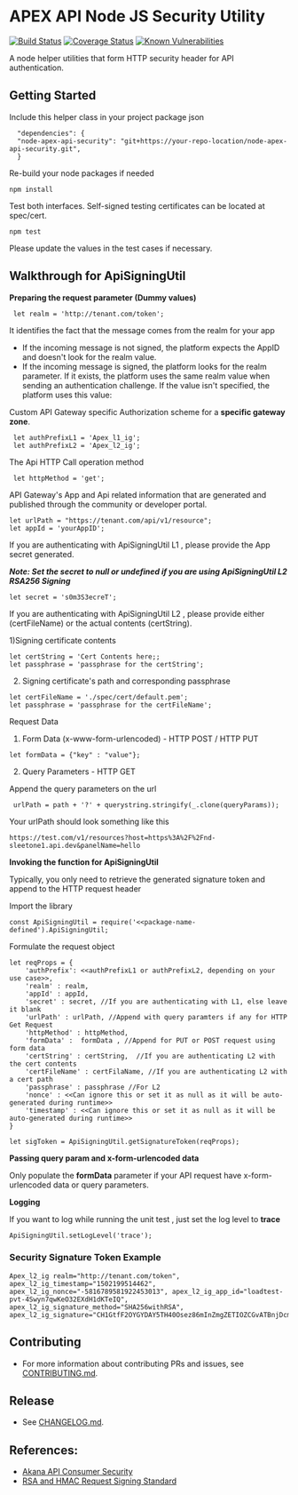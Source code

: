 # APEX API Node JS Security Utility
[![Build Status](https://travis-ci.org/GovTechSG/node-apex-api-security.svg?branch=master)](https://travis-ci.org/GovTechSG/node-apex-api-security)
[![Coverage Status](https://coveralls.io/repos/github/GovTechSG/node-apex-api-security/badge.svg?branch=master)](https://coveralls.io/github/GovTechSG/node-apex-api-security?branch=master)
[![Known Vulnerabilities](https://snyk.io/test/github/govtechsg/node-apex-api-security/badge.svg)](https://snyk.io/test/github/govtechsg/node-apex-api-security)

A node helper utilities that form HTTP security header for API authentication. 

## Getting Started
Include this helper class in your project package json

```
  "dependencies": {
  "node-apex-api-security": "git+https://your-repo-location/node-apex-api-security.git",
  }
```

Re-build your node packages if needed

```
npm install
```

Test both interfaces.  Self-signed testing certificates can be located at spec/cert. 

```
npm test
```

Please update the values in the test cases if necessary.

## Walkthrough for ApiSigningUtil

**Preparing the request parameter (Dummy values)**


```
 let realm = 'http://tenant.com/token';
```

It identifies the fact that the message comes from the realm for your app

+ If the incoming message is not signed, the platform expects the AppID and doesn't look for the realm value.
+ If the incoming message is signed, the platform looks for the realm parameter. If it exists, the platform uses the same realm value when sending an authentication challenge. If the value isn't specified, the platform uses this value:

Custom API Gateway specific Authorization scheme for a **specific gateway zone**. 
 
```
 let authPrefixL1 = 'Apex_l1_ig';
 let authPrefixL2 = 'Apex_l2_ig';
```
 The Api HTTP Call operation method
 
```
 let httpMethod = 'get';
```

API Gateway's App and Api related information that are generated and published through the community or developer portal.
 
```
let urlPath = "https://tenant.com/api/v1/resource";
let appId = 'yourAppID';
```


If you are authenticating with ApiSigningUtil L1 , please provide the App secret generated. 

***Note: Set the secret to null or undefined if you are using ApiSigningUtil L2 RSA256 Signing***

```
let secret = 's0m3S3ecreT'; 
```

If you are authenticating with ApiSigningUtil L2 , please provide either  (certFileName) or the actual contents (certString). 

1)Signing certificate contents

```
let certString = 'Cert Contents here;;
let passphrase = 'passphrase for the certString';
```

2) Signing certificate's path and corresponding passphrase

```
let certFileName = './spec/cert/default.pem'; 
let passphrase = 'passphrase for the certFileName';
```

Request Data 

1) Form Data (x-www-form-urlencoded) - HTTP POST / HTTP PUT

```
let formData = {"key" : "value"};
```

2) Query Parameters  - HTTP GET

Append the query parameters on the url 

```
 urlPath = path + '?' + querystring.stringify(_.clone(queryParams));
```

Your urlPath should look something like this

```
https://test.com/v1/resources?host=https%3A%2F%2Fnd-sleetone1.api.dev&panelName=hello
```

**Invoking the function for ApiSigningUtil**

Typically, you only need to retrieve the generated signature token and append to the HTTP request header

Import the library

```
const ApiSigningUtil = require('<<package-name-defined').ApiSigningUtil;
```

Formulate the request object

```
let reqProps = {
    'authPrefix': <<authPrefixL1 or authPrefixL2, depending on your use case>>,
    'realm' : realm,
    'appId' : appId,
    'secret' : secret, //If you are authenticating with L1, else leave it blank
    'urlPath' : urlPath, //Append with query paramters if any for HTTP Get Request
    'httpMethod' : httpMethod,
    'formData' :  formData , //Append for PUT or POST request using form data 
    'certString' : certString,  //If you are authenticating L2 with the cert contents
    'certFileName' : certFilaName, //If you are authenticating L2 with a cert path
    'passphrase' : passphrase //For L2
    'nonce' : <<Can ignore this or set it as null as it will be auto-generated during runtime>>
    'timestamp' : <<Can ignore this or set it as null as it will be auto-generated during runtime>>
}
```

```
let sigToken = ApiSigningUtil.getSignatureToken(reqProps);

```

**Passing query param and x-form-urlencoded data**

Only populate the **formData** parameter if your API request have x-form-urlencoded data or query parameters. 

**Logging**

If you want to log while running the unit test , just set the log level to **trace**

```
ApiSigningUtil.setLogLevel('trace');
```

### Security Signature Token Example
```
Apex_l2_ig realm="http://tenant.com/token", apex_l2_ig_timestamp="1502199514462", apex_l2_ig_nonce="-5816789581922453013", apex_l2_ig_app_id="loadtest-pvt-4Swyn7qwKeO32EXdH1dKTeIQ", 
apex_l2_ig_signature_method="SHA256withRSA", 
apex_l2_ig_signature="CH1GtfF2OYGYDAY5TH40Osez86mInZmgZETIOZCGvATBnjDcmCi6blkOlfUpGvzoccr9CA0wO8jL6VNh6cqPnVjO4bpVnSLQ8iiPOz4JK7kxJ4Cb19sX4pO6sx4srDmNqfnGOp5FeFx/rCr16ecvd3+HJF5sJEeOrDytr+HlOBf9pARVx5GroVSKxsKkXzto5XpJ2MN0Mu8eZA5BNJwune/TnnEy0oqjJWNSE+puGH4jMsp4hgLsJOwxJPS8Zg9dtPzoV60Gigxd7Yif2NqiFGI3oi0D3+sVv3QxURLPwCSE9ARyeenYhipG+6gncCR+tWEfaQBGyH9gnG6RtwZh3A=="
```

## Contributing
+ For more information about contributing PRs and issues, see [CONTRIBUTING.md](https://github.com/GovTechSG/node-apex-api-security/blob/master/.github/CONTRIBUTING.md).

## Release
+ See [CHANGELOG.md](CHANGELOG.md).

## References:
+ [Akana API Consumer Security](http://docs.akana.com/ag/cm_policies/using_api_consumer_app_sec_policy.htm)
+ [RSA and HMAC Request Signing Standard](http://tools.ietf.org/html/draft-cavage-http-signatures-05)

  




